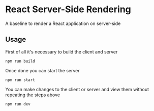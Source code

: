 # React Server-Side Rendering

A baseline to render a React application on server-side

## Usage

First of all it's necessary to build the client and server

```
npm run build
```

Once done you can start the server

```
npm run start
```

You can make changes to the client or server and view them without repeating the steps above

```
npm run dev
```
